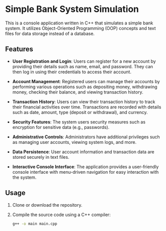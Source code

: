 # Simple Bank System Simulation

This is a console application written in C++ that simulates a simple bank system. It utilizes Object-Oriented Programming (OOP) concepts and text files for data storage instead of a database.

## Features
- **User Registration and Login**: Users can register for a new account by providing their details such as name, email, and password. They can then log in using their credentials to access their account.

- **Account Management**: Registered users can manage their accounts by performing various operations such as depositing money, withdrawing money, checking their balance, and viewing transaction history.

- **Transaction History**: Users can view their transaction history to track their financial activities over time. Transactions are recorded with details such as date, amount, type (deposit or withdrawal), and currency.

- **Security Features**: The system users security measures such as encryption for sensitive data (e.g., passwords).

- **Administrative Controls**: Administrators have additional privileges such as managing user accounts, viewing system logs, and more.

- **Data Persistence**: User account information and transaction data are stored securely in text files.

- **Interactive Console Interface**: The application provides a user-friendly console interface with menu-driven navigation for easy interaction with the system.


## Usage

1. Clone or download the repository.

2. Compile the source code using a C++ compiler:
   ```bash
   g++ -o main main.cpp
